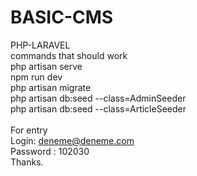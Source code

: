 # BASIC-CMS
PHP-LARAVEL
<br />
commands that should work
<br />
php artisan serve
<br />
npm run dev
<br />
php artisan migrate
<br />
php artisan db:seed --class=AdminSeeder 
<br />
php artisan db:seed --class=ArticleSeeder
<br />
<br />
For entry
<br />
Login: deneme@deneme.com
<br />
Password : 102030
<br />
Thanks.

